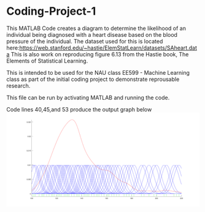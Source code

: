 # Coding-Project-1

This MATLAB Code creates a diagram to determine the likelihood of an individual being diagnosed with a heart disease based on the blood pressure of the individual. The dataset used for this is located here:https://web.stanford.edu/~hastie/ElemStatLearn/datasets/SAheart.data 
This is also work on reproducing figure 6.13 from the Hastie book, The Elements of Statistical Learning.

This is intended to be used for the NAU class EE599 - Machine Learning class as part of the initial coding project to demonstrate reprousable research.


This file can be run by activating MATLAB and running the code.

Code lines 40,45,and 53 produce the output graph below
![Output](https://github.com/Dahlmannnnn/Coding-Project-1/blob/master/Output.png)
